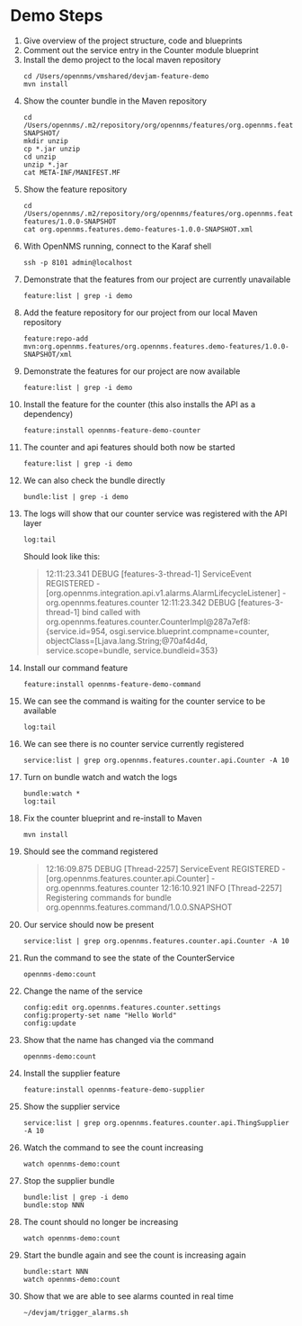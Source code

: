 Demo Steps
===
1. Give overview of the project structure, code and blueprints
1. Comment out the service entry in the Counter module blueprint
1. Install the demo project to the local maven repository
    ~~~
    cd /Users/opennms/vmshared/devjam-feature-demo
    mvn install
    ~~~
1. Show the counter bundle in the Maven repository
    ~~~
    cd /Users/opennms/.m2/repository/org/opennms/features/org.opennms.features.counter/1.0.0-SNAPSHOT/
    mkdir unzip
    cp *.jar unzip
    cd unzip
    unzip *.jar
    cat META-INF/MANIFEST.MF
    ~~~
1. Show the feature repository
    ~~~
    cd /Users/opennms/.m2/repository/org/opennms/features/org.opennms.features.demo-features/1.0.0-SNAPSHOT
    cat org.opennms.features.demo-features-1.0.0-SNAPSHOT.xml
    ~~~
1. With OpenNMS running, connect to the Karaf shell
    ~~~
    ssh -p 8101 admin@localhost
    ~~~
1. Demonstrate that the features from our project are currently unavailable
    ~~~
    feature:list | grep -i demo
    ~~~
1. Add the feature repository for our project from our local Maven repository
    ~~~
    feature:repo-add mvn:org.opennms.features/org.opennms.features.demo-features/1.0.0-SNAPSHOT/xml
    ~~~
1. Demonstrate the features for our project are now available
    ~~~
    feature:list | grep -i demo
    ~~~
1. Install the feature for the counter (this also installs the API as a dependency)
    ~~~
    feature:install opennms-feature-demo-counter
    ~~~
1. The counter and api features should both now be started
    ~~~
    feature:list | grep -i demo
    ~~~
1. We can also check the bundle directly
    ~~~
    bundle:list | grep -i demo
    ~~~
1. The logs will show that our counter service was registered with the API layer
    ~~~
    log:tail
    ~~~
    Should look like this:
    > 12:11:23.341 DEBUG [features-3-thread-1] ServiceEvent REGISTERED - [org.opennms.integration.api.v1.alarms.AlarmLifecycleListener] - org.opennms.features.counter
      12:11:23.342 DEBUG [features-3-thread-1] bind called with org.opennms.features.counter.CounterImpl@287a7ef8: {service.id=954, osgi.service.blueprint.compname=counter, objectClass=[Ljava.lang.String;@70af4d4d, service.scope=bundle, service.bundleid=353}
1. Install our command feature
    ~~~
    feature:install opennms-feature-demo-command
    ~~~
1. We can see the command is waiting for the counter service to be available
    ~~~
    log:tail
    ~~~
1. We can see there is no counter service currently registered
    ~~~
    service:list | grep org.opennms.features.counter.api.Counter -A 10
    ~~~
1. Turn on bundle watch and watch the logs
    ~~~
    bundle:watch *
    log:tail
    ~~~
1. Fix the counter blueprint and re-install to Maven
    ~~~
    mvn install
    ~~~
1. Should see the command registered
    >  12:16:09.875 DEBUG [Thread-2257] ServiceEvent REGISTERED - [org.opennms.features.counter.api.Counter] - org.opennms.features.counter
    12:16:10.921 INFO [Thread-2257] Registering commands for bundle org.opennms.features.command/1.0.0.SNAPSHOT
1. Our service should now be present
    ~~~
    service:list | grep org.opennms.features.counter.api.Counter -A 10
    ~~~
1. Run the command to see the state of the CounterService
    ~~~
    opennms-demo:count
    ~~~
1. Change the name of the service
    ~~~
    config:edit org.opennms.features.counter.settings
    config:property-set name "Hello World"
    config:update
    ~~~
1. Show that the name has changed via the command
    ~~~
    opennms-demo:count
    ~~~
1. Install the supplier feature
    ~~~
    feature:install opennms-feature-demo-supplier
    ~~~
1. Show the supplier service
    ~~~
    service:list | grep org.opennms.features.counter.api.ThingSupplier -A 10
    ~~~
1. Watch the command to see the count increasing
    ~~~
    watch opennms-demo:count
    ~~~
1. Stop the supplier bundle
    ~~~
    bundle:list | grep -i demo
    bundle:stop NNN
    ~~~
1. The count should no longer be increasing
    ~~~
    watch opennms-demo:count
    ~~~
1. Start the bundle again and see the count is increasing again
    ~~~
    bundle:start NNN
    watch opennms-demo:count
    ~~~
1. Show that we are able to see alarms counted in real time
    ~~~
    ~/devjam/trigger_alarms.sh
    ~~~